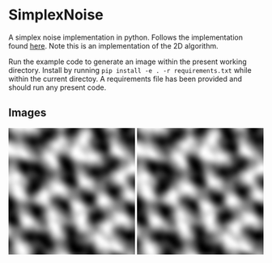 # SimplexNoise
A simplex noise implementation in python. Follows the implementation found [here](http://webstaff.itn.liu.se/~stegu/simplexnoise/simplexnoise.pdf).
Note this is an implementation of the 2D algorithm.

Run the example code to generate an image within the present working directory. Install by running `pip install -e . -r requirements.txt` while within the current directoy. A requirements file has been provided and should run any present code.

## Images
![Alt text](/img/noise_example.png?raw=true "Generated by calling the noise function")
![Alt text](/img/noise_example.png?raw=true "Generated using fractal brownian motion")
